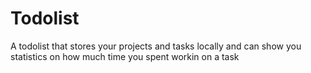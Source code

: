 # Todolist
A todolist that stores your projects and tasks locally and can show you statistics on how much time you spent workin on a task
